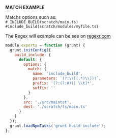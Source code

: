 **MATCH EXAMPLE**

Matchs options such as:  
`# INCLUDE_BUILD(scratch/main.ts)`  
`#include_build(scratch/modules/myfile.ts)`

The Regex will example can be see on [regexr.com](https://regexr.com/4d13t)
```js
module.exports = function (grunt) {
  grunt.initConfig({
    build_include: {
      default: {
        options: {
          match: {
            name: 'include_build',
            parameters: `(?:\\[(.*)\\])?`,
            prefix: '(?:(?:#))[ \\t]*',
            suffix: ''
          }
        },
        src: './src/maintst',
        dest: './scratch/ts/main.ts'
      }
    }
  });
  grunt.loadNpmTasks('grunt-build-include');
};
```